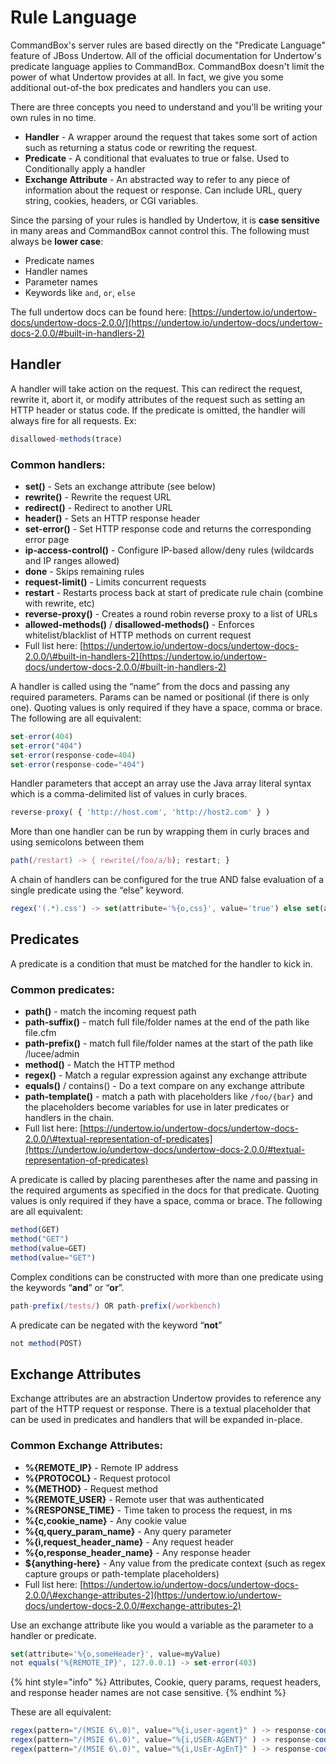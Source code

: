 # Rule Language

CommandBox's server rules are based directly on the "Predicate Language" feature of JBoss Undertow.  All of the official documentation for Undertow's predicate language applies to CommandBox. CommandBox doesn't limit the power of what Undertow provides at all.  In fact, we give you some additional out-of-the box predicates and handlers you can use.

There are three concepts you need to understand and you'll be writing your own rules in no time.

* **Handler** - A wrapper around the request that takes some sort of action such as returning a status code or rewriting the request.
* **Predicate** - A conditional that evaluates to true or false.  Used to Conditionally apply a handler
* **Exchange Attribute** - An abstracted way to refer to any piece of information about the request or response.  Can include URL, query string, cookies, headers, or CGI variables.

Since the parsing of your rules is handled by Undertow, it is **case sensitive** in many areas and CommandBox cannot control this.  The following must always be **lower case**:

* Predicate names
* Handler names
* Parameter names
* Keywords like `and`, `or`, `else`

The full undertow docs can be found here: [https://undertow.io/undertow-docs/undertow-docs-2.0.0/](https://undertow.io/undertow-docs/undertow-docs-2.0.0/#built-in-handlers-2)

## Handler

A handler will take action on the request. This can redirect the request, rewrite it, abort it, or modify attributes of the request such as setting an HTTP header or status code. If the predicate is omitted, the handler will always fire for all requests. Ex:

```javascript
disallowed-methods(trace)
```

### Common handlers:

* **set\(\)** - Sets an exchange attribute \(see below\)
* **rewrite\(\)** - Rewrite the request URL
* **redirect\(\)** - Redirect to another URL
* **header\(\)** - Sets an HTTP response header
* **set-error\(\)** - Set HTTP response code and returns the corresponding error page
* **ip-access-control\(\)** - Configure IP-based allow/deny rules \(wildcards and IP ranges allowed\)
* **done** - Skips remaining rules
* **request-limit\(\)** - Limits concurrent requests
* **restart** - Restarts process back at start of predicate rule chain \(combine with rewrite, etc\)
* **reverse-proxy\(\)** - Creates a round robin reverse proxy to a list of URLs
* **allowed-methods\(\)** / **disallowed-methods\(\)** - Enforces whitelist/blacklist of HTTP methods on current request
* Full list here: [https://undertow.io/undertow-docs/undertow-docs-2.0.0/\#built-in-handlers-2](https://undertow.io/undertow-docs/undertow-docs-2.0.0/#built-in-handlers-2)

A handler is called using the “name” from the docs and passing any required parameters. Params can be named or positional \(if there is only one\). Quoting values is only required if they have a space, comma or brace.  The following are all equivalent:

```javascript
set-error(404)
set-error("404")
set-error(response-code=404)
set-error(response-code="404")
```

Handler parameters that accept an array use the Java array literal syntax which is a comma-delimited list of values in curly braces.

```javascript
reverse-proxy( { 'http://host.com', 'http://host2.com' } )
```

More than one handler can be run by wrapping them in curly braces and using semicolons between them

```javascript
path(/restart) -> { rewrite(/foo/a/b); restart; }
```

A chain of handlers can be configured for the true AND false evaluation of a single predicate using the “else” keyword.

```javascript
regex('(.*).css') -> set(attribute='%{o,css}', value='true') else set(attribute='%{o,css}', value='false');
```

## Predicates

A predicate is a condition that must be matched for the handler to kick in. 

### Common predicates:

* **path\(\)** - match the incoming request path
* **path-suffix\(\)** - match full file/folder names at the end of the path like file.cfm
* **path-prefix\(\)** - match full file/folder names at the start of the path like /lucee/admin
* **method\(\)** - Match the HTTP method
* **regex\(\)** - Match a regular expression against any exchange attribute
* **equals\(\)** / contains\(\) - Do a text compare on any exchange attribute
* **path-template\(\)** - match a path with placeholders like `/foo/{bar}` and the placeholders become variables for use in later predicates or handlers in the chain. 
* Full list here: [https://undertow.io/undertow-docs/undertow-docs-2.0.0/\#textual-representation-of-predicates](https://undertow.io/undertow-docs/undertow-docs-2.0.0/#textual-representation-of-predicates)

A predicate is called by placing parentheses after the name and passing in the required arguments as specified in the docs for that predicate. Quoting values is only required if they have a space, comma or brace.   The following are all equivalent:

```javascript
method(GET)
method("GET")
method(value=GET)
method(value="GET")
```

Complex conditions can be constructed with more than one predicate using the keywords “**and**” or “**or**”.

```javascript
path-prefix(/tests/) OR path-prefix(/workbench)
```

A predicate can be negated with the keyword “**not**”

```javascript
not method(POST)
```

## Exchange Attributes

Exchange attributes are an abstraction Undertow provides to reference any part of the HTTP request or response. There is a textual placeholder that can be used in predicates and handlers that will be expanded in-place. 

### Common Exchange Attributes:

* **%{REMOTE\_IP}** - Remote IP address
* **%{PROTOCOL}** - Request protocol
* **%{METHOD}** - Request method
* **%{REMOTE\_USER}** - Remote user that was authenticated
* **%{RESPONSE\_TIME}** - Time taken to process the request, in ms
* **%{c,cookie\_name}** - Any cookie value
* **%{q,query\_param\_name}** - Any query parameter
* **%{i,request\_header\_name}** - Any request header
* **%{o,response\_header\_name}** - Any response header
* **${anything-here}** - Any value from the predicate context \(such as regex capture groups or path-template placeholders\)
* Full list here: [https://undertow.io/undertow-docs/undertow-docs-2.0.0/\#exchange-attributes-2](https://undertow.io/undertow-docs/undertow-docs-2.0.0/#exchange-attributes-2)

Use an exchange attribute like you would a variable as the parameter to a handler or predicate.

```javascript
set(attribute='%{o,someHeader}', value=myValue)
not equals('%{REMOTE_IP}', 127.0.0.1) -> set-error(403)
```

{% hint style="info" %}
Attributes, Cookie, query params, request headers, and response header names are not case sensitive. 
{% endhint %}

These are all equivalent:

```javascript
regex(pattern="/(MSIE 6\.0)", value="%{i,user-agent}" ) -> response-code( 404 )
regex(pattern="/(MSIE 6\.0)", value="%{i,USER-AGENT}" ) -> response-code( 404 )
regex(pattern="/(MSIE 6\.0)", value="%{i,UsEr-AgEnT}" ) -> response-code( 404 )
```



